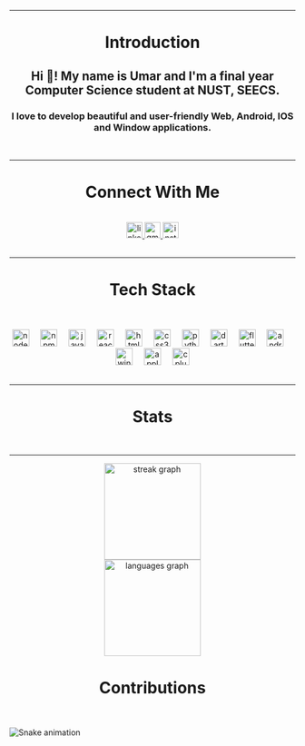 <hr/>
<h1 align="center">Introduction</h1>
<h2 align="center">Hi 👋! My name is Umar and I'm a final year Computer Science student at NUST, SEECS.</h2>
<h3 align="center">I love to develop beautiful and user-friendly Web, Android, IOS and Window applications.</h3>
<br/>
<hr/>

<h1 align="center">Connect With Me</h1>
<br/>
<div align="center">
  <a href="https://www.linkedin.com/in/umar-tariq-/" target="_blank">
    <img src="https://img.shields.io/static/v1?message=LinkedIn&logo=linkedin&label=&color=0077B5&logoColor=white&labelColor=&style=flat" height="28" alt="linkedin logo"  />
  </a>
  <a href="mailto:official.umartariq@gmail.com?body=Assalam-u-alaikum!%0A" target="_blank">
    <img src="https://img.shields.io/static/v1?message=Gmail&logo=gmail&label=&color=D14836&logoColor=white&labelColor=&style=flat" height="28" alt="gmail logo"  />
  </a>
  <a href="https://www.instagram.com/umar_.tariq/" target="_blank">
    <img src="https://img.shields.io/static/v1?message=Instagram&logo=instagram&label=&color=E4405F&logoColor=white&labelColor=&style=flat" height="28" alt="instagram logo"  />
  </a>
</div>
<br/>

<hr/>
<h1 align="center">Tech Stack</h1>
<br/>
<br clear="both">
<div align="center">
  <img src="https://cdn.jsdelivr.net/gh/devicons/devicon/icons/nodejs/nodejs-original.svg" height="30" alt="nodejs logo"  />
  <img width="12" />
  <img src="https://cdn.jsdelivr.net/gh/devicons/devicon/icons/npm/npm-original-wordmark.svg" height="30" alt="npm logo"  />
  <img width="12" />
  <img src="https://cdn.jsdelivr.net/gh/devicons/devicon/icons/javascript/javascript-original.svg" height="30" alt="javascript logo"  />
  <img width="12" />
  <img src="https://cdn.jsdelivr.net/gh/devicons/devicon/icons/react/react-original.svg" height="30" alt="react logo"  />
  <img width="12" />
  <img src="https://cdn.jsdelivr.net/gh/devicons/devicon/icons/html5/html5-original.svg" height="30" alt="html5 logo"  />
  <img width="12" />
  <img src="https://cdn.jsdelivr.net/gh/devicons/devicon/icons/css3/css3-original.svg" height="30" alt="css3 logo"  />
  <img width="12" />
  <img src="https://cdn.jsdelivr.net/gh/devicons/devicon/icons/python/python-original.svg" height="30" alt="python logo"  />
  <img width="12" />
  <img src="https://cdn.jsdelivr.net/gh/devicons/devicon/icons/dart/dart-original.svg" height="30" alt="dart logo"  />
  <img width="12" />
  <img src="https://cdn.jsdelivr.net/gh/devicons/devicon/icons/flutter/flutter-original.svg" height="30" alt="flutter logo"  />
  <img width="12" />
  <img src="https://cdn.jsdelivr.net/gh/devicons/devicon/icons/android/android-original.svg" height="30" alt="android logo"  />
  <img width="12" />
  <img src="https://cdn.jsdelivr.net/gh/devicons/devicon/icons/windows8/windows8-original.svg" height="30" alt="windows8 logo"  />
  <img width="12" />
  <img src="https://cdn.jsdelivr.net/gh/devicons/devicon/icons/apple/apple-original.svg" height="30" alt="apple logo"  />
  <img width="12" />
  <img src="https://cdn.jsdelivr.net/gh/devicons/devicon/icons/cplusplus/cplusplus-original.svg" height="30" alt="cplusplus logo"  />
</div>
<br/>

<hr/>
<h1 align="center">Stats</h1>
<br/>

<hr/>
<div align="center">
  <img src="https://streak-stats.demolab.com?user=umar-tariq-1&locale=en&mode=daily&theme=swift&hide_border=false&border_radius=6&date_format=j%20M%5B%20Y%5D" height="170" alt="streak graph" /> <br>
  <img src="https://github-readme-stats.vercel.app/api/top-langs?username=umar-tariq-1&locale=en&hide_title=true&layout=compact&card_width=320&langs_count=8&theme=swift&hide_border=false&custom_title=Used%20Languages" height="170" alt="languages graph"  />
</div>



<h1 align="center">Contributions</h1>
<br/>


<br clear="both">

<img src="https://raw.githubusercontent.com/umar-tariq-1/umar-tariq-1/output/snake.svg" alt="Snake animation" />


